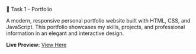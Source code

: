 🌟 Task 1 – Portfolio

A modern, responsive personal portfolio website built with HTML, CSS, and JavaScript. This portfolio showcases my skills, projects, and professional information in an elegant and interactive design.
 
**Live Preview:** [View Here](https://htmlpreview.github.io/?https://raw.githubusercontent.com/Ashiq-A03/CODSOFT/refs/heads/main/codsoft_task1/index.html)

